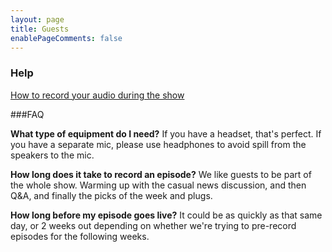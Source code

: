 ```yaml
---
layout: page
title: Guests
enablePageComments: false 
---
```


### Help

[How to record your audio during the show](audio-instructions/)

###FAQ

**What type of equipment do I need?** If you have a headset, that's perfect. If you have a separate mic, please use headphones to avoid spill from the speakers to the mic.

**How long does it take to record an episode?** We like guests to be part of the whole show. Warming up with the casual news discussion, and then Q&A, and finally the picks of the week and plugs.

**How long before my episode goes live?** It could be as quickly as that same day, or 2 weeks out depending on whether we're trying to pre-record episodes for the following weeks.
